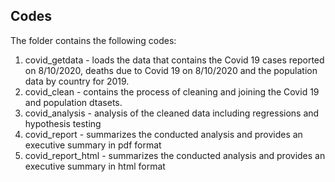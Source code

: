 ## Codes
The folder contains the following codes: 
1. covid_getdata - loads the data that contains the Covid 19 cases reported on 8/10/2020, deaths due to Covid 19 on 8/10/2020 and the population data by country for 2019. 
2. covid_clean - contains the process of cleaning and joining the Covid 19 and population dtasets. 
3. covid_analysis - analysis of the cleaned data including regressions and hypothesis testing
4. covid_report - summarizes the conducted analysis and provides an executive summary in pdf format 
5. covid_report_html - summarizes the conducted analysis and provides an executive summary in html format 
